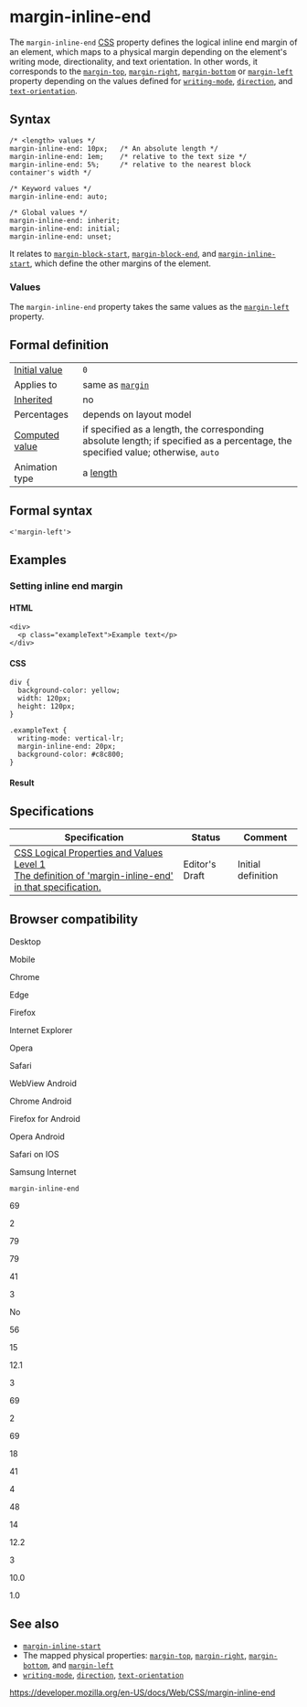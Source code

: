 # margin-inline-end

The `margin-inline-end` [CSS](https://developer.mozilla.org/en-US/docs/Web/CSS) property defines the logical inline end margin of an element, which maps to a physical margin depending on the element's writing mode, directionality, and text orientation. In other words, it corresponds to the [`margin-top`](margin-top), [`margin-right`](margin-right), [`margin-bottom`](margin-bottom) or [`margin-left`](margin-left) property depending on the values defined for [`writing-mode`](writing-mode), [`direction`](direction), and [`text-orientation`](text-orientation).

## Syntax

    /* <length> values */
    margin-inline-end: 10px;   /* An absolute length */
    margin-inline-end: 1em;    /* relative to the text size */
    margin-inline-end: 5%;     /* relative to the nearest block container's width */

    /* Keyword values */
    margin-inline-end: auto;

    /* Global values */
    margin-inline-end: inherit;
    margin-inline-end: initial;
    margin-inline-end: unset;

It relates to [`margin-block-start`](margin-block-start), [`margin-block-end`](margin-block-end), and [`margin-inline-start`](margin-inline-start), which define the other margins of the element.

### Values

The `margin-inline-end` property takes the same values as the [`margin-left`](margin-left) property.

## Formal definition

<table><tbody><tr class="odd"><td><a href="initial_value">Initial value</a></td><td><code>0</code></td></tr><tr class="even"><td>Applies to</td><td>same as <a href="margin"><code>margin</code></a></td></tr><tr class="odd"><td><a href="inheritance">Inherited</a></td><td>no</td></tr><tr class="even"><td>Percentages</td><td>depends on layout model</td></tr><tr class="odd"><td><a href="computed_value">Computed value</a></td><td>if specified as a length, the corresponding absolute length; if specified as a percentage, the specified value; otherwise, <code>auto</code></td></tr><tr class="even"><td>Animation type</td><td>a <a href="length#interpolation">length</a></td></tr></tbody></table>

## Formal syntax

    <'margin-left'>

## Examples

### Setting inline end margin

#### HTML

    <div>
      <p class="exampleText">Example text</p>
    </div>

#### CSS

    div {
      background-color: yellow;
      width: 120px;
      height: 120px;
    }

    .exampleText {
      writing-mode: vertical-lr;
      margin-inline-end: 20px;
      background-color: #c8c800;
    }

#### Result

## Specifications

<table><thead><tr class="header"><th>Specification</th><th>Status</th><th>Comment</th></tr></thead><tbody><tr class="odd"><td><a href="https://drafts.csswg.org/css-logical/#propdef-margin-inline-end">CSS Logical Properties and Values Level 1<br />
<span class="small">The definition of 'margin-inline-end' in that specification.</span></a></td><td><span class="spec-ed">Editor's Draft</span></td><td>Initial definition</td></tr></tbody></table>

## Browser compatibility

Desktop

Mobile

Chrome

Edge

Firefox

Internet Explorer

Opera

Safari

WebView Android

Chrome Android

Firefox for Android

Opera Android

Safari on IOS

Samsung Internet

`margin-inline-end`

69

2

79

79

41

3

No

56

15

12.1

3

69

2

69

18

41

4

48

14

12.2

3

10.0

1.0

## See also

- [`margin-inline-start`](margin-inline-start)
- The mapped physical properties: [`margin-top`](margin-top), [`margin-right`](margin-right), [`margin-bottom`](margin-bottom), and [`margin-left`](margin-left)
- [`writing-mode`](writing-mode), [`direction`](direction), [`text-orientation`](text-orientation)

<a href="https://developer.mozilla.org/en-US/docs/Web/CSS/margin-inline-end" class="_attribution-link">https://developer.mozilla.org/en-US/docs/Web/CSS/margin-inline-end</a>
